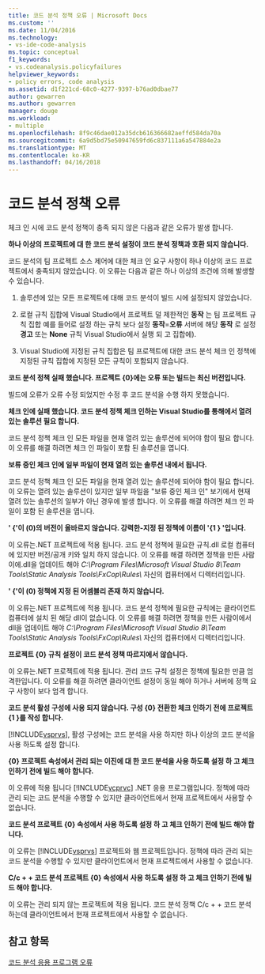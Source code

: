 ```yaml
---
title: 코드 분석 정책 오류 | Microsoft Docs
ms.custom: ''
ms.date: 11/04/2016
ms.technology:
- vs-ide-code-analysis
ms.topic: conceptual
f1_keywords:
- vs.codeanalysis.policyfailures
helpviewer_keywords:
- policy errors, code analysis
ms.assetid: d1f221cd-68c0-4277-9397-b76ad0dbae77
author: gewarren
ms.author: gewarren
manager: douge
ms.workload:
- multiple
ms.openlocfilehash: 8f9c46dae012a35dcb616366682aeffd584da70a
ms.sourcegitcommit: 6a9d5bd75e50947659fd6c837111a6a547884e2a
ms.translationtype: MT
ms.contentlocale: ko-KR
ms.lasthandoff: 04/16/2018
---
```

# <a name="code-analysis-policy-errors"></a>코드 분석 정책 오류
체크 인 시에 코드 분석 정책이 충족 되지 않은 다음과 같은 오류가 발생 합니다.  
  
 **하나 이상의 프로젝트에 대 한 코드 분석 설정이 코드 분석 정책과 호환 되지 않습니다.**  
  
 코드 분석의 팀 프로젝트 소스 제어에 대한 체크 인 요구 사항이 하나 이상의 코드 프로젝트에서 충족되지 않았습니다. 이 오류는 다음과 같은 하나 이상의 조건에 의해 발생할 수 있습니다.  
  
1.  솔루션에 있는 모든 프로젝트에 대해 코드 분석이 빌드 시에 설정되지 않았습니다.  
  
2.  로컬 규칙 집합에 Visual Studio에서 프로젝트 덜 제한적인 **동작** 는 팀 프로젝트 규칙 집합 예를 들어로 설정 하는 규칙 보다 설정 **동작**=**오류**  서버에 해당 **동작** 로 설정 **경고** 또는 **None** 규칙 Visual Studio에서 실행 되 고 집합에).  
  
3.  Visual Studio에 지정된 규칙 집합은 팀 프로젝트에 대한 코드 분석 체크 인 정책에 지정된 규칙 집합에 지정된 모든 규칙이 포함되지 않습니다.  
  
 **코드 분석 정책 실패 했습니다. 프로젝트 {0}에는 오류 또는 빌드는 최신 버전입니다.**  
  
 빌드에 오류가 오류 수정 되었지만 수정 후 코드 분석을 수행 하지 못했습니다.  
  
 **체크 인에 실패 했습니다. 코드 분석 정책 체크 인하는 Visual Studio를 통해에서 열려 있는 솔루션 필요 합니다.**  
  
 코드 분석 정책 체크 인 모든 파일을 현재 열려 있는 솔루션에 되어야 함이 필요 합니다. 이 오류를 해결 하려면 체크 인 파일이 포함 된 솔루션을 엽니다.  
  
 **보류 중인 체크 인에 일부 파일이 현재 열려 있는 솔루션 내에서 됩니다.**  
  
 코드 분석 정책 체크 인 모든 파일을 현재 열려 있는 솔루션에 되어야 함이 필요 합니다. 이 오류는 열려 있는 솔루션이 있지만 일부 파일을 "보류 중인 체크 인" 보기에서 현재 열려 있는 솔루션의 일부가 아닌 경우에 발생 합니다. 이 오류를 해결 하려면 체크 인 파일이 포함 된 솔루션을 엽니다.  
  
 **' {'이 (0)의 버전이 올바르지 않습니다. 강력한-지정 된 정책에 이름이 '{1 \} '입니다.**  
  
 이 오류는.NET 프로젝트에 적용 됩니다. 코드 분석 정책에 필요한 규칙.dll 로컬 컴퓨터에 있지만 버전/공개 키와 일치 하지 않습니다. 이 오류를 해결 하려면 정책을 만든 사람이에.dll을 업데이트 해야 *C:\Program Files\Microsoft Visual Studio 8\Team Tools\Static Analysis Tools\FxCop\Rules\\*  자신의 컴퓨터에서 디렉터리입니다.  
  
 **' {'이 (0) 정책에 지정 된 어셈블리 존재 하지 않습니다.**  
  
 이 오류는.NET 프로젝트에 적용 됩니다. 코드 분석 정책에 필요한 규칙에는 클라이언트 컴퓨터에 설치 된 해당 dll이 없습니다. 이 오류를 해결 하려면 정책을 만든 사람이에서 dll을 업데이트 해야 *C:\Program Files\Microsoft Visual Studio 8\Team Tools\Static Analysis Tools\FxCop\Rules\\*  자신의 컴퓨터에서 디렉터리입니다.  
  
 **프로젝트 {0} 규칙 설정이 코드 분석 정책 따르지에서 않습니다.**  
  
 이 오류는.NET 프로젝트에 적용 됩니다. 관리 코드 규칙 설정은 정책에 필요한 만큼 엄격한입니다. 이 오류를 해결 하려면 클라이언트 설정이 동일 해야 하거나 서버에 정책 요구 사항이 보다 엄격 합니다.  
  
 **코드 분석 활성 구성에 사용 되지 않습니다. 구성 {0} 전환한 체크 인하기 전에 프로젝트 {1 \}를 작성 합니다.**  
  
 [!INCLUDE[vsprvs](../code-quality/includes/vsprvs_md.md)], 활성 구성에는 코드 분석을 사용 하지만 하나 이상의 코드 분석을 사용 하도록 설정 합니다.  
  
 **{0} 프로젝트 속성에서 관리 되는 이진에 대 한 코드 분석을 사용 하도록 설정 하 고 체크 인하기 전에 빌드 해야 합니다.**  
  
 이 오류에 적용 됩니다 [!INCLUDE[vcprvc](../code-quality/includes/vcprvc_md.md)] .NET 응용 프로그램입니다. 정책에 따라 관리 되는 코드 분석을 수행할 수 있지만 클라이언트에서 현재 프로젝트에서 사용할 수 없습니다.  
  
 **코드 분석 프로젝트 {0} 속성에서 사용 하도록 설정 하 고 체크 인하기 전에 빌드 해야 합니다.**  
  
 이 오류는 [!INCLUDE[vsprvs](../code-quality/includes/vsprvs_md.md)] 프로젝트와 웹 프로젝트입니다. 정책에 따라 관리 되는 코드 분석을 수행할 수 있지만 클라이언트에서 현재 프로젝트에서 사용할 수 없습니다.  
  
 **C/c + + 코드 분석 프로젝트 {0} 속성에서 사용 하도록 설정 하 고 체크 인하기 전에 빌드 해야 합니다.**  
  
 이 오류는 관리 되지 않는 프로젝트에 적용 됩니다. 코드 분석 정책 C/c + + 코드 분석 하는데 클라이언트에서 현재 프로젝트에서 사용할 수 없습니다.  
  
## <a name="see-also"></a>참고 항목  
 [코드 분석 응용 프로그램 오류](../code-quality/code-analysis-application-errors.md)